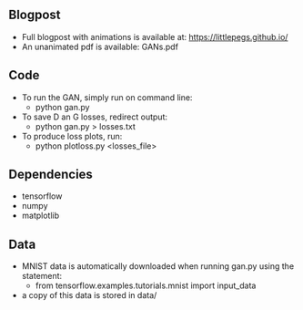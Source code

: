 ## Blogpost
- Full blogpost with animations is available at: https://littlepegs.github.io/
- An unanimated pdf is available: GANs.pdf

## Code
- To run the GAN, simply run on command line:
	- python gan.py
- To save D an G losses, redirect output:
	- python gan.py > losses.txt
- To produce loss plots, run:
	- python plotloss.py <losses_file>

## Dependencies
- tensorflow
- numpy
- matplotlib

## Data
- MNIST data is automatically downloaded when running gan.py using the statement:
	- from tensorflow.examples.tutorials.mnist import input_data
- a copy of this data is stored in data/
